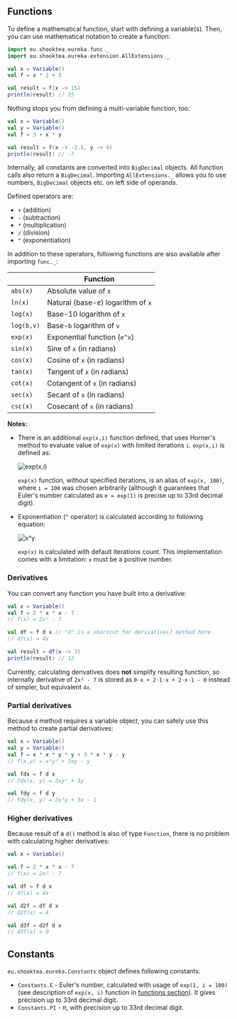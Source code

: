 ## Functions

To define a mathematical function, start with defining a variable(s). Then,
you can use mathematical notation to create a function:

```scala
import eu.shooktea.eureka.func._
import eu.shooktea.eureka.extension.AllExtensions._

val x = Variable()
val f = x * 2 + 5

val result = f(x -> 15)
println(result) // 35
```

Nothing stops you from defining a multi-variable function, too:

```scala
val x = Variable()
val y = Variable()
val f = 3 + x * y

val result = f(x -> -2.5, y -> 4)
println(result) // -7
```

Internally, all constants are converted into `BigDecimal` objects. All function calls also return a `BigDecimal`.
Importing `AllExtensions._` allows you to use numbers, `BigDecimal` objects etc. on left side of operands.

Defined operators are:
- `+` (addition)
- `-` (subtraction)
- `*` (multiplication)
- `/` (division)
- `^` (exponentiation)

In addition to these operators, following functions are also available after importing `func._`:

&nbsp;| Function
---|---
`abs(x)` | Absolute value of `x`
`ln(x)` | Natural (base-*e*) logarithm of `x`
`log(x)` | Base-10 logarithm of `x`
`log(b,v)` | Base-`b` logarithm of `v`
`exp(x)` | Exponential function (`e^x`)
`sin(x)` | Sine of `x` (in radians)
`cos(x)` | Cosine of `x` (in radians)
`tan(x)` | Tangent of `x` (in radians)
`cot(x)` | Cotangent of `x` (in radians)
`sec(x)` | Secant of `x` (in radians)
`csc(x)` | Cosecant of `x` (in radians)

**Notes:**
- There is an additional `exp(x,i)` function defined, that uses Horner's method to evaluate value of `exp(x)` with
  limited iterations `i`. `exp(x,i)` is defined as:

  ![exp(x,i)](https://i.imgur.com/YXpZvLD.png)

  `exp(x)` function, without specified iterations, is an alias of `exp(x, 100)`, where `i = 100` was chosen arbitrarily
  (although it guarantees that Euler's number calculated as `e = exp(1)` is precise up to 33rd decimal digit).
- Exponentiation (`^` operator) is calculated according to following equation:
  
  ![x^y](https://i.imgur.com/lX3Tnn6.png)

  `exp(x)` is calculated with default iterations count. This implementation comes with a limitation: `x` must be a
  positive number.

### Derivatives

You can convert any function you have built into a derivative:

```scala
val x = Variable()
val f = 2 * x * x - 7
// f(x) = 2x² - 7

val df = f d x // "d" is a shortcut for derivative() method here
// df(x) = 4x

val result = df(x -> 3)
println(result) // 12
```

Currently, calculating derivatives does **not** simplify resulting function, so internally derivative of `2x² - 7`
is stored as `0⋅x + 2⋅1⋅x + 2⋅x⋅1 - 0` instead of simpler, but equivalent `4x`.

### Partial derivatives

Because `d` method requires a variable object, you can safely use this method to create partial derivatives:

```scala
val x = Variable()
val y = Variable()
val f = x * x * y * y + 3 * x * y - y
// f(x,y) = x²y² + 3xy - y

val fdx = f d x
// fdx(x, y) = 2xy² + 3y

val fdy = f d y
// fdy(x, y) = 2x²y + 3x - 1
```

### Higher derivatives

Because result of a `d()` method is also of type `Function`, there is no problem with calculating higher derivatives:

```scala
val x = Variable()

val f = 2 * x * x - 7
// f(x) = 2x² - 7

val df = f d x
// df(x) = 4x

val d2f = df d x
// d2f(x) = 4

val d3f = d2f d x
// d3f(x) = 0
```

## Constants

`eu.shooktea.eureka.Constants` object defines following constants:
* `Constants.E` - Euler's number, calculated with usage of `exp(1, i = 100)` (see description of `exp(x, i)` function
  in [functions section](#functions)). It gives precision up to 33rd decimal digit.
* `Constants.PI` - π, with precision up to 33rd decimal digit.